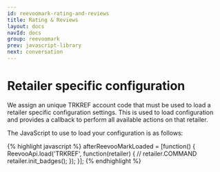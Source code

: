 ```yaml
---
id: reevoomark-rating-and-reviews
title: Rating & Reviews
layout: docs
navId: docs
group: reevoomark
prev: javascript-library
next: conversation
---
```


Retailer specific configuration
===============================

We assign an unique TRKREF account code that must be used to load a retailer specific configuration settings.
This is used to load configuration and provides a callback to perform all available actions on that retailer.

The JavaScript to use to load your configuration is as follows:

{% highlight javascript %}
afterReevooMarkLoaded = [function() {
  ReevooApi.load('TRKREF', function(retailer) {
    // retailer.COMMAND
    retailer.init_badges();
  });
}];
{% endhighlight %}
